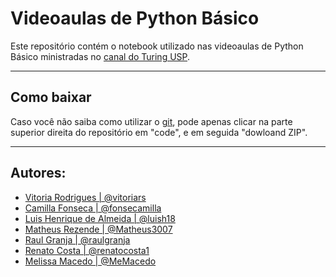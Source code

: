 # Videoaulas de Python Básico 

Este repositório contém o notebook utilizado nas videoaulas de Python Básico ministradas no [canal do Turing USP](https://www.youtube.com/c/GrupoTuringUSP). 

---

## Como baixar

Caso você não saiba como utilizar o [git](https://www.hostinger.com.br/tutoriais/tutorial-do-git-basics-introducao), pode apenas clicar na parte superior direita do repositório em "code", e em seguida "dowloand ZIP". 

---

## Autores:

- [Vitoria Rodrigues | @vitoriars](https://github.com/vitoriars)
- [Camilla Fonseca | @fonsecamilla](https://github.com/fonsecamilla)
- [Luis Henrique de Almeida | @luish18](https://github.com/luish18)
- [Matheus Rezende | @Matheus3007 ](https://github.com/Matheus3007)
- [Raul Granja | @raulgranja ](https://github.com/raulgranja)
- [Renato Costa | @renatocosta1 ](https://github.com/renatocosta1)
- [Melissa Macedo | @MeMacedo ](https://github.com/MeMacedo)


